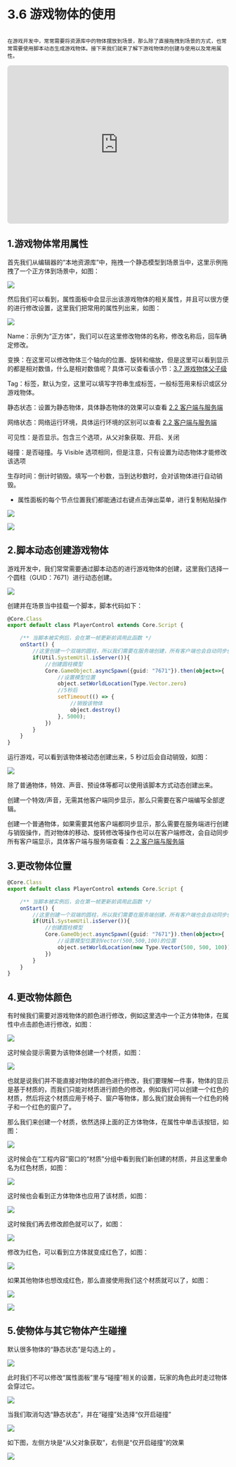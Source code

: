 # 3.6 游戏物体的使用

```tip 阅读本文大概需要 7 分钟。

在游戏开发中，常常需要将资源库中的物体摆放到场景，那么除了直接拖拽到场景的方式，也常常需要使用脚本动态生成游戏物体。接下来我们就来了解下游戏物体的创建与使用以及常用属性。

```

<iframe sandbox="allow-scripts allow-downloads allow-same-origin allow-popups allow-presentation allow-forms" frameborder="0" draggable="false" allowfullscreen="" allow="encrypted-media;" referrerpolicy="" aha-samesite="" class="iframe-loaded" src=" https:/player.bilibili.com/player.html?aid=948268391&bvid=BV1Qs4y1x74M&cid=978207163&page=1" style="border-radius: 7px; width: 100%; height: 360px;"></iframe>

## 1.游戏物体常用属性

首先我们从编辑器的“本地资源库”中，拖拽一个静态模型到场景当中，这里示例拖拽了一个正方体到场景中，如图：

![](https://wstatic-a1.233leyuan.com/productdocs/static/boxcni8UZ3YH3frq6HY4iGchL8b.png)

然后我们可以看到，属性面板中会显示出该游戏物体的相关属性，并且可以很方便的进行修改设置，这里我们把常用的属性列出来，如图：

![](https://wstatic-a1.233leyuan.com/productdocs/static/boxcnlC6Q4Tr4iSwlMCmvU4eZTf.png)

Name：示例为“正方体”，我们可以在这里修改物体的名称，修改名称后，回车确定修改。

变换：在这里可以修改物体三个轴向的位置、旋转和缩放，但是这里可以看到显示的都是相对数值，什么是相对数值呢？具体可以查看该小节：[3.7 游戏物体父子级](https://meta.feishu.cn/wiki/wikcnCcISRFpHTzK1K0HWOHmpTc)

Tag：标签，默认为空，这里可以填写字符串生成标签，一般标签用来标识或区分游戏物体。

静态状态：设置为静态物体，具体静态物体的效果可以查看 [2.2 客户端与服务端](https://meta.feishu.cn/wiki/wikcnm9X4XC4y8oypXQTEfEIjEe)

网络状态：网络运行环境，具体运行环境的区别可以查看 [2.2 客户端与服务端](https://meta.feishu.cn/wiki/wikcnm9X4XC4y8oypXQTEfEIjEe)

可见性：是否显示。包含三个选项，从父对象获取、开启、关闭

碰撞：是否碰撞。与 Visible 选项相同，但是注意，只有设置为动态物体才能修改该选项

生存时间：倒计时销毁。填写一个秒数，当到达秒数时，会对该物体进行自动销毁。

- 属性面板的每个节点位置我们都能通过右键点击弹出菜单，进行复制粘贴操作

![](https://wstatic-a1.233leyuan.com/productdocs/static/boxcnZhvQwppfP2b90UVaosMHOe.png)

![](https://wstatic-a1.233leyuan.com/productdocs/static/boxcnuVQ8fGJAWlbjKiUug0a9Of.png)

## 2.脚本动态创建游戏物体

游戏开发中，我们常常需要通过脚本动态的进行游戏物体的创建，这里我们选择一个圆柱（GUID：7671）进行动态创建。

![](https://wstatic-a1.233leyuan.com/productdocs/static/boxcntJVFk5ZtPaLS3tcdaY4Xxb.png)

创建并在场景当中挂载一个脚本，脚本代码如下：

```ts
@Core.Class
export default class PlayerControl extends Core.Script {

    /** 当脚本被实例后，会在第一帧更新前调用此函数 */
    onStart() {   
        //这里创建一个双端的圆柱，所以我们需要在服务端创建，所有客户端也会自动同步创建
        if(Util.SystemUtil.isServer()){
            //创建圆柱模型
            Core.GameObject.asyncSpawn({guid: "7671"}).then(object=>{
                //设置模型位置
                object.setWorldLocation(Type.Vector.zero)
                //5秒后
                setTimeout(() => {
                    //销毁该物体
                    object.destroy()
                }, 5000);
            })
        }
    }
}
```

运行游戏，可以看到该物体被动态创建出来，5 秒过后会自动销毁，如图：

![](https://wstatic-a1.233leyuan.com/productdocs/static/boxcniGvCIowojlMfcO9qkN0Tmc.png)

除了普通物体，特效、声音、预设体等都可以使用该脚本方式动态创建出来。

创建一个特效/声音，无需其他客户端同步显示，那么只需要在客户端编写全部逻辑。

创建一个普通物体，如果需要其他客户端都同步显示，那么需要在服务端进行创建与销毁操作，而对物体的移动、旋转修改等操作也可以在客户端修改，会自动同步所有客户端显示，具体客户端与服务端查看：[2.2 客户端与服务端](https://meta.feishu.cn/wiki/wikcnm9X4XC4y8oypXQTEfEIjEe)

## 3.更改物体位置

```ts
@Core.Class
export default class PlayerControl extends Core.Script {

    /** 当脚本被实例后，会在第一帧更新前调用此函数 */
    onStart() {   
        //这里创建一个双端的圆柱，所以我们需要在服务端创建，所有客户端也会自动同步创建
        if(Util.SystemUtil.isServer()){
            //创建圆柱模型
            Core.GameObject.asyncSpawn({guid: "7671"}).then(object=>{
                //设置模型位置到Vector(500,500,100)的位置
                object.setWorldLocation(new Type.Vector(500, 500, 100))
            })
        }
    }
}
```

## 4.更改物体颜色

有时候我们需要对游戏物体的颜色进行修改，例如这里选中一个正方体物体，在属性中点击颜色进行修改，如图：

![](https://wstatic-a1.233leyuan.com/productdocs/static/boxcnve2xyK70oNcfzye1G8D9th.png)

这时候会提示需要为该物体创建一个材质，如图：

![](https://wstatic-a1.233leyuan.com/productdocs/static/boxcnaq9xfT2Lt8A9Lk267Vdu3e.png)

也就是说我们并不能直接对物体的颜色进行修改，我们要理解一件事，物体的显示是基于材质的，而我们只能对材质进行颜色的修改，例如我们可以创建一个红色的材质，然后将这个材质应用于椅子、窗户等物体，那么我们就会拥有一个红色的椅子和一个红色的窗户了。

那么我们来创建一个材质，依然选择上面的正方体物体，在属性中单击该按钮，如图：

![](https://wstatic-a1.233leyuan.com/productdocs/static/boxcnvTSjzGmkDNtuUEAzUcQS1K.png)

这时候会在“工程内容”窗口的“材质”分组中看到我们新创建的材质，并且这里重命名为红色材质，如图：

![](https://wstatic-a1.233leyuan.com/productdocs/static/boxcnk8vKiA02mW324sfBsQljvg.png)

这时候也会看到正方体物体也应用了该材质，如图：

![](https://wstatic-a1.233leyuan.com/productdocs/static/boxcngFKCw3EvRfvbxwVmNtHEod.png)

这时候我们再去修改颜色就可以了，如图：

![](https://wstatic-a1.233leyuan.com/productdocs/static/boxcnIrgkDpGnqzAnXGJ3PIUFZe.png)

修改为红色，可以看到立方体就变成红色了，如图：

![](https://wstatic-a1.233leyuan.com/productdocs/static/boxcnK2ibkFoDqrVl7Qycz8PwIe.png)

如果其他物体也想改成红色，那么直接使用我们这个材质就可以了，如图：

![](https://wstatic-a1.233leyuan.com/productdocs/static/boxcnvDdQqWjQFkTYS27dlltswK.png)

![](https://wstatic-a1.233leyuan.com/productdocs/static/boxcnL599nBamAfKpfkRyCdWnof.png)

## 5.使物体与其它物体产生碰撞

默认很多物体的“静态状态”是勾选上的 。

![](https://wstatic-a1.233leyuan.com/productdocs/static/boxcnUQvcRzsVwqfAE25jzHNNlh.png)

此时我们不可以修改“属性面板”里与“碰撞”相关的设置，玩家的角色此时走过物体会穿过它。

![](https://wstatic-a1.233leyuan.com/productdocs/static/boxcn8ZEgRcgzMK44uGpgfgGb6c.png)

当我们取消勾选“静态状态”，并在“碰撞”处选择“仅开启碰撞”

![](https://wstatic-a1.233leyuan.com/productdocs/static/boxcnroHDIbJGiILv5SeUMH9UAd.png)

如下图，左侧方块是“从父对象获取”，右侧是“仅开启碰撞”的效果

![](https://wstatic-a1.233leyuan.com/productdocs/static/boxcnLeMtJ07Z4Q0MUC88RtPNpb.gif)
